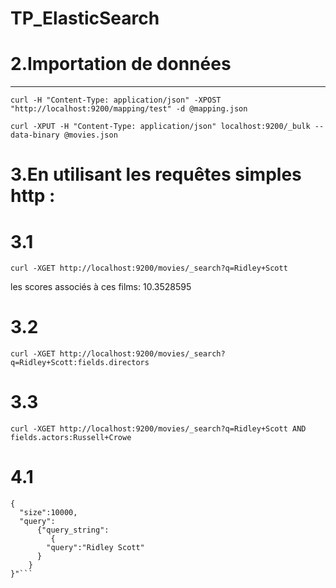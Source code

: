 # TP_ElasticSearch
# 2.Importation de données

----
```curl -H "Content-Type: application/json" -XPOST "http://localhost:9200/mapping/test" -d @mapping.json```

```curl -XPUT -H "Content-Type: application/json" localhost:9200/_bulk --data-binary @movies.json```

# 3.En utilisant les requêtes simples http : 

# 3.1

```curl -XGET http://localhost:9200/movies/_search?q=Ridley+Scott```

les scores associés à ces films: 10.3528595

# 3.2
```curl -XGET http://localhost:9200/movies/_search?q=Ridley+Scott:fields.directors```

# 3.3

```curl -XGET http://localhost:9200/movies/_search?q=Ridley+Scott AND fields.actors:Russell+Crowe```


# 4.1
```curl -XGET -H "Content-type: application/json" 'http://localhost:9200/movies/_search' -d"
{
  "size":10000,
  "query":
      {"query_string": 
         {
        "query":"Ridley Scott"
      }
    }
}"```
